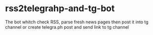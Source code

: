 # rss2telegrahp-and-tg-bot
The bot whitch check RSS, parse fresh news pages then post it into tg channel or create telegra.ph post and send link to tg channel
